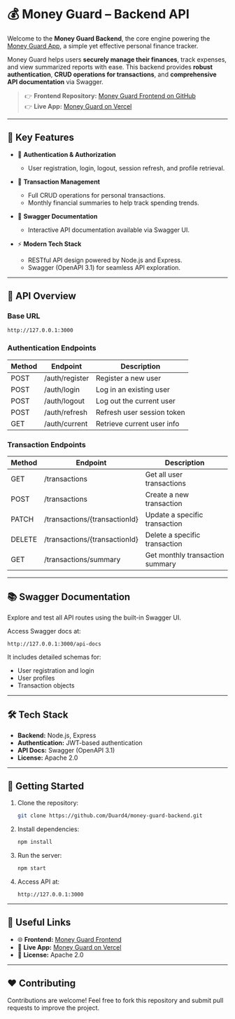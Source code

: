 # 💰 Money Guard – Backend API

Welcome to the **Money Guard Backend**, the core engine powering the [Money Guard App](https://money-g-project-group-02.vercel.app/), a simple yet effective personal finance tracker.

Money Guard helps users **securely manage their finances**, track expenses, and view summarized reports with ease.
This backend provides **robust authentication**, **CRUD operations for transactions**, and **comprehensive API documentation** via Swagger.

> 👉 **Frontend Repository:** [Money Guard Frontend on GitHub](https://github.com/DarkLordSith/MoneyG_Project_group-02) <br>
> 👉 **Live App:** [Money Guard on Vercel](https://money-g-project-group-02.vercel.app/)

---

## 🚀 Key Features

* 🔐 **Authentication & Authorization**

  * User registration, login, logout, session refresh, and profile retrieval.
* 💸 **Transaction Management**

  * Full CRUD operations for personal transactions.
  * Monthly financial summaries to help track spending trends.
* 📑 **Swagger Documentation**

  * Interactive API documentation available via Swagger UI.
* ⚡ **Modern Tech Stack**

  * RESTful API design powered by Node.js and Express.
  * Swagger (OpenAPI 3.1) for seamless API exploration.

---

## 📂 API Overview

### Base URL

```text
http://127.0.0.1:3000
```

### Authentication Endpoints

| Method | Endpoint       | Description                |
| ------ | -------------- | -------------------------- |
| POST   | /auth/register | Register a new user        |
| POST   | /auth/login    | Log in an existing user    |
| POST   | /auth/logout   | Log out the current user   |
| POST   | /auth/refresh  | Refresh user session token |
| GET    | /auth/current  | Retrieve current user info |

### Transaction Endpoints

| Method | Endpoint                      | Description                     |
| ------ | ----------------------------- | ------------------------------- |
| GET    | /transactions                 | Get all user transactions       |
| POST   | /transactions                 | Create a new transaction        |
| PATCH  | /transactions/{transactionId} | Update a specific transaction   |
| DELETE | /transactions/{transactionId} | Delete a specific transaction   |
| GET    | /transactions/summary         | Get monthly transaction summary |

---

## 📚 Swagger Documentation

Explore and test all API routes using the built-in Swagger UI.

Access Swagger docs at:

```text
http://127.0.0.1:3000/api-docs
```

It includes detailed schemas for:

* User registration and login
* User profiles
* Transaction objects

---

## 🛠️ Tech Stack

* **Backend:** Node.js, Express
* **Authentication:** JWT-based authentication
* **API Docs:** Swagger (OpenAPI 3.1)
* **License:** Apache 2.0

---

## 🏁 Getting Started

1. Clone the repository:

   ```bash
   git clone https://github.com/Duard4/money-guard-backend.git
   ```

2. Install dependencies:

   ```bash
   npm install
   ```

3. Run the server:

   ```bash
   npm start
   ```

4. Access API at:

   ```text
   http://127.0.0.1:3000
   ```

---

## 🔗 Useful Links

* 🌐 **Frontend:** [Money Guard Frontend](https://github.com/DarkLordSith/MoneyG_Project_group-02)
* 🚀 **Live App:** [Money Guard on Vercel](https://money-g-project-group-02.vercel.app/)
* 📄 **License:** Apache 2.0

---

## ❤️ Contributing

Contributions are welcome! Feel free to fork this repository and submit pull requests to improve the project.
